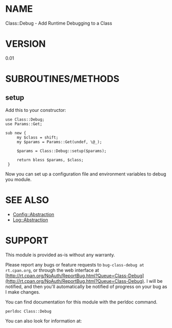 # NAME

Class::Debug - Add Runtime Debugging to a Class

# VERSION

0.01

# SUBROUTINES/METHODS

## setup

Add this to your constructor:

    use Class::Debug;
    use Params::Get;

    sub new {
         my $class = shift;
         my $params = Params::Get(undef, \@_);

         $params = Class::Debug::setup($params);

         return bless $params, $class;
     }

Now you can set up a configuration file and environment variables to debug you module.

# SEE ALSO

- [Config::Abstraction](https://metacpan.org/pod/Config%3A%3AAbstraction)
- [Log::Abstraction](https://metacpan.org/pod/Log%3A%3AAbstraction)

# SUPPORT

This module is provided as-is without any warranty.

Please report any bugs or feature requests to `bug-class-debug at rt.cpan.org`,
or through the web interface at
[http://rt.cpan.org/NoAuth/ReportBug.html?Queue=Class-Debug](http://rt.cpan.org/NoAuth/ReportBug.html?Queue=Class-Debug).
I will be notified, and then you'll
automatically be notified of progress on your bug as I make changes.

You can find documentation for this module with the perldoc command.

    perldoc Class::Debug

You can also look for information at:
